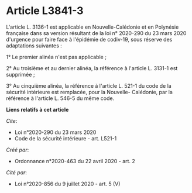 # Article L3841-3

L'article L. 3136-1 est applicable en Nouvelle-Calédonie et en Polynésie française dans sa version résultant de la loi n°
2020-290 du 23 mars 2020 d'urgence pour faire face à l'épidémie de codiv-19, sous réserve des adaptations suivantes :

1° Le premier alinéa n'est pas applicable ;

2° Au troisième et au dernier alinéa, la référence à l'article L. 3131-1 est supprimée ;

3° Au cinquième alinéa, la référence à l'article L. 521-1 du code de la sécurité intérieure est remplacée, pour la Nouvelle-
Calédonie, par la référence à l'article L. 546-5 du même code.

**Liens relatifs à cet article**

_Cite_:

  - Loi n°2020-290 du 23 mars 2020
  - Code de la sécurité intérieure - art. L521-1

_Créé par_:

  - Ordonnance n°2020-463 du 22 avril 2020 - art. 2

_Cité par_:

  - Loi n°2020-856 du 9 juillet 2020 - art. 5 (V)
